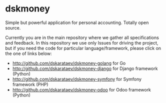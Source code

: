 # dskmoney
Simple but powerful application for personal accounting. Totally open source.

Currently you are in the main repository where we gather all specifications and feedback. In this repository we use only Issues for driving the project, but if you need the code for particular language/framework, please click on the one of links below:

- http://github.com/dskarataev/dskmoney-golang for Go
- http://github.com/dskarataev/dskmoney-django for Django framework (Python)
- http://github.com/dskarataev/dskmoney-symfony for Symfony framework (PHP)
- http://github.com/dskarataev/dskmoney-odoo for Odoo framework (Python)
